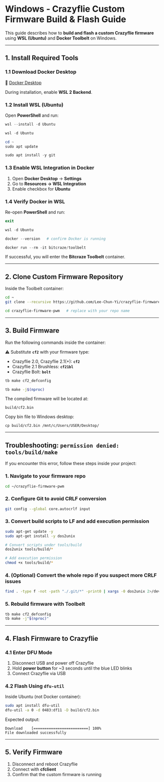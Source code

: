# Windows - Crazyflie Custom Firmware Build & Flash Guide

This guide describes how to **build and flash a custom Crazyflie firmware** using **WSL (Ubuntu)** and **Docker Toolbelt** on Windows.

---

## 1. Install Required Tools

### 1.1 Download Docker Desktop

🔗 [Docker Desktop](https://www.docker.com/products/docker-desktop/?utm_source=chatgpt.com)

During installation, enable **WSL 2 Backend**.



### 1.2 Install WSL (Ubuntu)

Open **PowerShell** and run:

```powershell
wsl --install -d Ubuntu
```

```powershell
wsl -d Ubuntu
```

```powershell
cd ~
sudo apt update
```

```powershell
sudo apt install -y git
```



### 1.3 Enable WSL Integration in Docker

1. Open **Docker Desktop** → **Settings**
2. Go to **Resources → WSL Integration**
3. Enable checkbox for **Ubuntu**


### 1.4 Verify Docker in WSL

Re-open **PowerShell** and run:

```powershell
exit
```

```powershell
wsl -d Ubuntu
```

```powershell
docker --version   # confirm Docker is running
```

```powershell
docker run --rm -it bitcraze/toolbelt
```

If successful, you will enter the **Bitcraze Toolbelt** container.

---

## 2. Clone Custom Firmware Repository

Inside the Toolbelt container:

```bash
cd ~
git clone --recursive https://github.com/Lee-Chun-Yi/crazyflie-firmware-pwm.git   # replace with your GitHub link
```

```bash
cd crazyflie-firmware-pwm   # replace with your repo name
```

---

## 3. Build Firmware

Run the following commands inside the container:

⚠️ Substitute **`cf2`** with your firmware type:

* Crazyflie 2.0, Crazyflie 2.1(+): **`cf2`**
* Crazyflie 2.1 Brushless: **`cf21bl`**
* Crazyflie Bolt: **`bolt`**

```bash
tb make cf2_defconfig
```

```bash
tb make -j$(nproc)
```

The compiled firmware will be located at:

```
build/cf2.bin
```

Copy bin file to Windows desktop:

```
cp build/cf2.bin /mnt/c/Users/USER/Desktop/
```

---

## Troubleshooting: `permission denied: tools/build/make`

If you encounter this error, follow these steps inside your project:

### 1. Navigate to your firmware repo

```bash
cd ~/crazyflie-firmware-pwm
```

### 2. Configure Git to avoid CRLF conversion

```bash
git config --global core.autocrlf input
```

### 3. Convert build scripts to LF and add execution permission

```bash
sudo apt-get update -y
sudo apt-get install -y dos2unix

# Convert scripts under tools/build
dos2unix tools/build/*

# Add execution permission
chmod +x tools/build/*
```

### 4. (Optional) Convert the whole repo if you suspect more CRLF issues

```bash
find . -type f -not -path "./.git/*" -print0 | xargs -0 dos2unix 2>/dev/null
```

### 5. Rebuild firmware with Toolbelt

```bash
tb make cf2_defconfig
tb make -j"$(nproc)"
```


---

## 4. Flash Firmware to Crazyflie

### 4.1 Enter DFU Mode

1. Disconnect USB and power off Crazyflie
2. Hold **power button** for \~3 seconds until the blue LED blinks
3. Connect Crazyflie via USB



### 4.2 Flash Using `dfu-util`

Inside Ubuntu (not Docker container):

```bash
sudo apt install dfu-util
dfu-util -a 0 -d 0483:df11 -D build/cf2.bin
```

Expected output:

```
Download    [=========================] 100%
File downloaded successfully
```

---

## 5. Verify Firmware

1. Disconnect and reboot Crazyflie
2. Connect with **cfclient**
3. Confirm that the custom firmware is running
